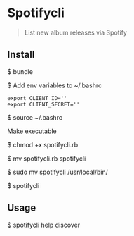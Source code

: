 # Spotifycli

> List new album releases via Spotify

## Install

$ bundle

$ Add env variables to ~/.bashrc

```
export CLIENT_ID=''
export CLIENT_SECRET=''
```

$ source ~/.bashrc

Make executable

$ chmod +x spotifycli.rb

$ mv spotifycli.rb spotifycli

$ sudo mv spotifycli /usr/local/bin/

$ spotifycli


## Usage

$ spotifycli help discover
